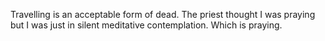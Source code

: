 Travelling is an acceptable form of dead.
The priest thought I was praying but I was just in silent meditative contemplation. Which is praying.
